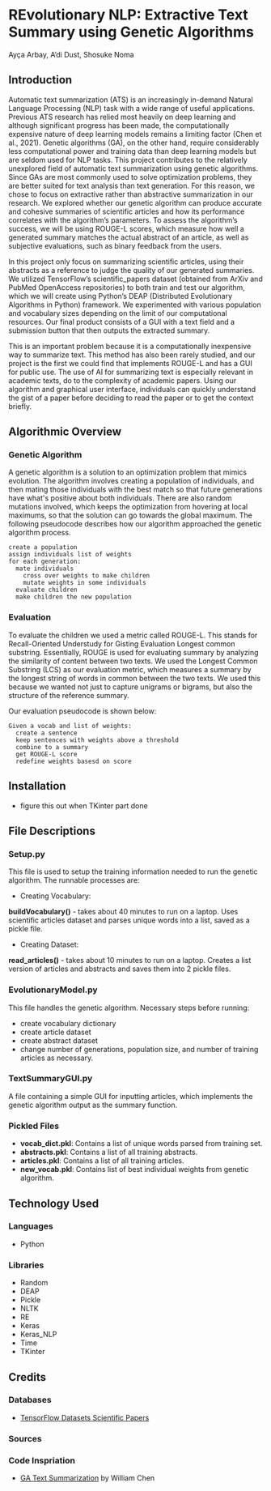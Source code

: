 # REvolutionary NLP: Extractive Text Summary using Genetic Algorithms

Ayça Arbay, A’di Dust, Shosuke Noma

## Introduction

Automatic text summarization (ATS) is an increasingly in-demand Natural Language Processing (NLP) task with a wide range of useful applications. Previous ATS research has relied most heavily on deep learning and although significant progress has been made, the computationally expensive nature of deep learning models remains a limiting factor (Chen et al., 2021). Genetic algorithms (GA), on the other hand, require considerably less computational power and training data than deep learning models but are seldom used for NLP tasks. This project contributes to the relatively unexplored field of automatic text summarization using genetic algorithms. Since GAs are most commonly used to solve optimization problems, they are better suited for text analysis than text generation. For this reason, we chose to focus on extractive rather than abstractive summarization in our research. We explored whether our genetic algorithm can produce accurate and cohesive summaries of scientific articles and how its performance correlates with the algorithm’s parameters. To assess the algorithm’s success, we will be using ROUGE-L scores, which measure how well a generated summary matches the actual abstract of an article, as well as subjective evaluations, such as binary feedback from the users.

In this project only focus on summarizing scientific articles, using their abstracts as a reference to judge the quality of our generated summaries. We utilized TensorFlow’s scientific_papers dataset (obtained from ArXiv and PubMed OpenAccess repositories) to both train and test our algorithm, which we will create using Python’s DEAP (Distributed Evolutionary Algorithms in Python) framework. We experimented with various population and vocabulary sizes depending on the limit of our computational resources. Our final product consists of a GUI with a text field and a submission button that then outputs the extracted summary. 

This is an important problem because it is a computationally inexpensive way to summarize text. This method has also been rarely studied, and our project is the first we could find that implements ROUGE-L and has a GUI for public use. The use of AI for summarizing text is especially relevant in academic texts, do to the complexity of academic papers. Using our algorithm and graphical user interface, individuals can quickly understand the gist of a paper before deciding to read the paper or to get the context briefly. 

## Algorithmic Overview

### Genetic Algorithm

A genetic algorithm is a solution to an optimization problem that mimics evolution. The algorithm involves creating a population of individuals, and then mating those individuals with the best match so that future generations have what's positive about both individuals. There are also random mutations involved, which keeps the optimization from hovering at local maximums, so that the solution can go towards the global maximum. The following pseudocode describes how our algorithm approached the genetic algorithm process. 

```
create a population
assign individuals list of weights
for each generation:
  mate individuals
    cross over weights to make children
    mutate weights in some individuals
  evaluate children
  make children the new population
```

### Evaluation

To evaluate the children we used a metric called ROUGE-L. This stands for Recall-Oriented Understudy for Gisting Evaluation Longest common substring. Essentially, ROUGE is used for evaluating summary by analyzing the similarity of content between two texts. We used the Longest Common Substring (LCS) as our evaluation metric, which measures a summary by the longest string of words in common between the two texts. We used this because we wanted not just to capture unigrams or bigrams, but also the structure of the reference summary. 

Our evaluation pseudocode is shown below:

```
Given a vocab and list of weights:
  create a sentence
  keep sentences with weights above a threshold
  combine to a summary
  get ROUGE-L score
  redefine weights basesd on score
```

## Installation

- figure this out when TKinter part done

## File Descriptions

### Setup.py

This file is used to setup the training information needed to run the genetic algorithm. The runnable processes are:

- Creating Vocabulary:

**buildVocabulary()** - takes about 40 minutes to run on a laptop. Uses scientific articles dataset and parses unique words into a list, saved as a pickle file. 

- Creating Dataset:

**read_articles()** - takes about 10 minutes to run on a laptop. Creates a list version of articles and abstracts and saves them into 2 pickle files. 

### EvolutionaryModel.py

This file handles the genetic algorithm. Necessary steps before running:

- create vocabulary dictionary
- create article dataset
- create abstract dataset
- change number of generations, population size, and number of training articles as necessary. 

### TextSummaryGUI.py

A file containing a simple GUI for inputting articles, which implements the genetic algorithm output as the summary function. 

### Pickled Files

- **vocab_dict.pkl**: Contains a list of unique words parsed from training set.
- **abstracts.pkl**: Contains a list of all training abstracts.
- **articles.pkl**: Contains a list of all training articles. 
- **new_vocab.pkl**: Contains list of best individual weights from genetic algorithm. 

## Technology Used

### Languages

- Python

### Libraries

- Random
- DEAP
- Pickle
- NLTK
- RE
- Keras
- Keras_NLP
- Time
- TKinter


## Credits

### Databases

- [TensorFlow Datasets Scientific Papers](https://www.tensorflow.org/datasets/catalog/scientific_papers)

### Sources



### Code Inspriation

- [GA Text Summarization](https://github.com/wanchichen/GA-Text-Summarization) by William Chen
